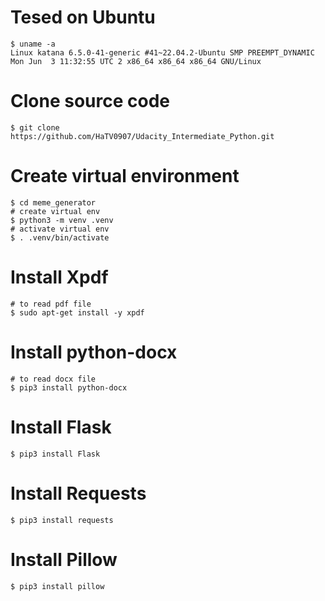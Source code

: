 # Tesed on Ubuntu
    $ uname -a
    Linux katana 6.5.0-41-generic #41~22.04.2-Ubuntu SMP PREEMPT_DYNAMIC Mon Jun  3 11:32:55 UTC 2 x86_64 x86_64 x86_64 GNU/Linux
# Clone source code
    $ git clone https://github.com/HaTV0907/Udacity_Intermediate_Python.git
# Create virtual environment
    $ cd meme_generator
    # create virtual env
    $ python3 -m venv .venv
    # activate virtual env
    $ . .venv/bin/activate
# Install Xpdf
    # to read pdf file
    $ sudo apt-get install -y xpdf
# Install python-docx
    # to read docx file
    $ pip3 install python-docx
# Install Flask
    $ pip3 install Flask
# Install Requests
    $ pip3 install requests
# Install Pillow
    $ pip3 install pillow